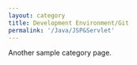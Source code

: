 ```yaml
---
layout: category
title: Development Environment/Git
permalink: '/Java/JSP&Servlet'
---
```


Another sample category page.
